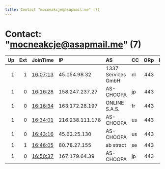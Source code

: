 ```yaml
---
title: Contact "mocneakcje@asapmail.me" (7)
---
```


# Contact: "mocneakcje@asapmail.me" (7)

|   Up |   Ext | JoinTime                                                                                              | IP              | AS                 | CC   |   ORp |   Dirp | OS    | Version   | Nickname      |   eFamMembers |
|-----:|------:|:------------------------------------------------------------------------------------------------------|:----------------|:-------------------|:-----|------:|-------:|:------|:----------|:--------------|--------------:|
|    1 |     1 | [16:07:13](https://nusenu.github.io/OrNetStats/w/relay/4B6A2B943B63BB1EF1F6FAE5696E7D1C73BF9917.html) | 45.154.98.32    | 1337 Services GmbH | nl   |   443 |      0 | Linux | 0.4.7.7   | LolifoxPoland |            90 |
|    1 |     0 | [16:16:28](https://nusenu.github.io/OrNetStats/w/relay/DAE5CBA8FDDC0BCFC724C479739D29BBF16153F4.html) | 158.247.237.27  | AS-CHOOPA          | jp   |   443 |      0 | Linux | 0.4.7.7   | LolifoxPoland |            90 |
|    1 |     0 | [16:16:34](https://nusenu.github.io/OrNetStats/w/relay/4E4C88C8A076357BD80367AA7E9E9ED04E07EC20.html) | 163.172.28.197  | ONLINE S.A.S.      | fr   |   443 |      0 | Linux | 0.4.7.7   | LolifoxPoland |            90 |
|    1 |     0 | [16:34:01](https://nusenu.github.io/OrNetStats/w/relay/799FF5A8CFDDDBF84FCBBB152FA03D1A200BD8E3.html) | 216.238.111.178 | AS-CHOOPA          | us   |   443 |      0 | Linux | 0.4.7.7   | LolifoxPoland |            90 |
|    1 |     0 | [16:43:16](https://nusenu.github.io/OrNetStats/w/relay/2F0BB4BF97826BCF42BD367FAA8A0E94D7EBD792.html) | 45.63.25.130    | AS-CHOOPA          | us   |   443 |      0 | Linux | 0.4.7.7   | LolifoxPoland |            90 |
|    1 |     1 | [16:46:05](https://nusenu.github.io/OrNetStats/w/relay/5B512F36757898A3C0F6198B9FF7EBB11B4E5F3D.html) | 80.78.27.155    | ab stract          | se   |   443 |      0 | Linux | 0.4.7.7   | LolifoxPoland |            90 |
|    1 |     0 | [16:50:37](https://nusenu.github.io/OrNetStats/w/relay/3BA362BA03ACB74D6F3ED03409C020ADCFCC8EE3.html) | 167.179.64.39   | AS-CHOOPA          | jp   |   443 |      0 | Linux | 0.4.7.7   | LolifoxPoland |            90 |
